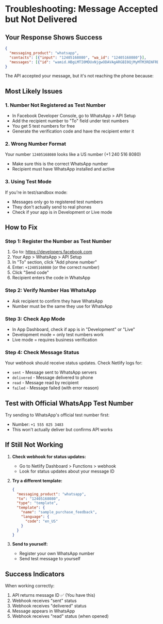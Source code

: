 # Troubleshooting: Message Accepted but Not Delivered

## Your Response Shows Success
```json
{
  "messaging_product": "whatsapp",
  "contacts": [{"input": "12405168080", "wa_id": "12405168080"}],
  "messages": [{"id": "wamid.HBgLMTI0MDUxNjgwODAVAgARGBI0QjMyMTM3RENFRDgxMTUwMTAA"}]
}
```

The API accepted your message, but it's not reaching the phone because:

## Most Likely Issues

### 1. **Number Not Registered as Test Number**
- In Facebook Developer Console, go to WhatsApp > API Setup
- Add the recipient number to "To" field under test numbers
- You get 5 test numbers for free
- Generate the verification code and have the recipient enter it

### 2. **Wrong Number Format**
Your number `12405168080` looks like a US number (+1 240 516 8080)
- Make sure this is the correct WhatsApp number
- Recipient must have WhatsApp installed and active

### 3. **Using Test Mode**
If you're in test/sandbox mode:
- Messages only go to registered test numbers
- They don't actually send to real phones
- Check if your app is in Development or Live mode

## How to Fix

### Step 1: Register the Number as Test Number
1. Go to: https://developers.facebook.com
2. Your App > WhatsApp > API Setup
3. In "To" section, click "Add phone number"
4. Enter: `+12405168080` (or the correct number)
5. Click "Send code"
6. Recipient enters the code in WhatsApp

### Step 2: Verify Number Has WhatsApp
- Ask recipient to confirm they have WhatsApp
- Number must be the same they use for WhatsApp

### Step 3: Check App Mode
- In App Dashboard, check if app is in "Development" or "Live"
- Development mode = only test numbers work
- Live mode = requires business verification

### Step 4: Check Message Status
Your webhook should receive status updates. Check Netlify logs for:
- `sent` - Message sent to WhatsApp servers
- `delivered` - Message delivered to phone
- `read` - Message read by recipient
- `failed` - Message failed (with error reason)

## Test with Official WhatsApp Test Number

Try sending to WhatsApp's official test number first:
- Number: `+1 555 025 3483`
- This won't actually deliver but confirms API works

## If Still Not Working

1. **Check webhook for status updates:**
   - Go to Netlify Dashboard > Functions > webhook
   - Look for status updates about your message ID

2. **Try a different template:**
   ```json
   {
     "messaging_product": "whatsapp",
     "to": "12405168080",
     "type": "template",
     "template": {
       "name": "sample_purchase_feedback",
       "language": {
         "code": "en_US"
       }
     }
   }
   ```

3. **Send to yourself:**
   - Register your own WhatsApp number
   - Send test message to yourself

## Success Indicators

When working correctly:
1. API returns message ID ✅ (You have this)
2. Webhook receives "sent" status
3. Webhook receives "delivered" status
4. Message appears in WhatsApp
5. Webhook receives "read" status (when opened)